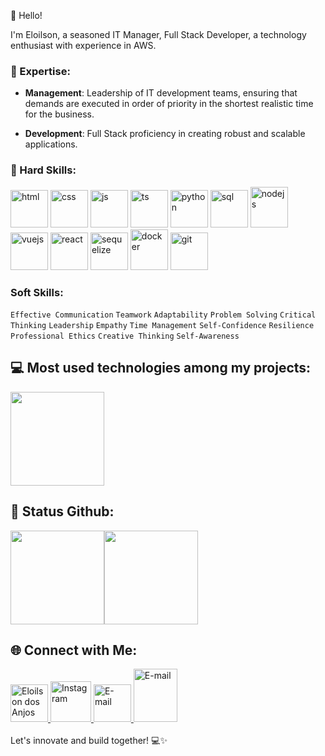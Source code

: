👋 Hello!

  I'm Eloilson, a seasoned IT Manager, Full Stack Developer, a technology enthusiast with experience in AWS.

### 🚀 Expertise:

- **Management**: 
 Leadership of IT development teams, ensuring that demands are executed in order of priority in the shortest realistic time for the business.

- **Development**:
Full Stack proficiency in creating robust and scalable applications.

### 🔧 Hard Skills:
 
<div>
    <img alt="html" src="https://cdn.icon-icons.com/icons2/2107/PNG/96/file_type_html_icon_130541.png" width="60" height="60"/>
    <img alt="css" src="https://cdn.icon-icons.com/icons2/2107/PNG/96/file_type_css_icon_130661.png" width="60" height="60"/>
    <img alt="js" src="https://cdn-icons-png.flaticon.com/512/1199/1199124.png" width="60" height="60"/>
    <img alt="ts" src="https://cdn.icon-icons.com/icons2/2107/PNG/96/file_type_typescript_official_icon_130107.png" width="60" height="60"/>
    <img alt="python" src="https://cdn.icon-icons.com/icons2/2107/PNG/96/file_type_python_icon_130221.png" width="60" height="60"/>
    <img alt="sql" src="https://cdn-icons-png.flaticon.com/512/2772/2772128.png" width="60" height="60"/>
    <img alt="nodejs" src="https://cdn.icon-icons.com/icons2/2107/PNG/96/file_type_node_icon_130301.png" width="60" height="65"/>
    <img alt="vuejs" src="https://cdn.icon-icons.com/icons2/2415/PNG/96/vuejs_original_wordmark_logo_icon_146305.png" width="60" height="60"/>
    <img alt="react" src="https://cdn.icon-icons.com/icons2/2415/PNG/96/react_original_wordmark_logo_icon_146375.png" width="60" height="60"/>
    <img alt="sequelize" src="https://cdn.icon-icons.com/icons2/2107/PNG/96/file_type_sequelize_icon_130173.png" width="60" height="60"/>
    <img alt="docker" src="https://cdn.icon-icons.com/icons2/2415/PNG/96/docker_original_wordmark_logo_icon_146557.png" width="60" height="65"/>
    <img alt="git" src="https://git-scm.com/images/logo@2x.png" height="60"/>

### Soft Skills:

`Effective Communication`
`Teamwork`
`Adaptability`
`Problem Solving`
`Critical Thinking`
`Leadership`
`Empathy`
`Time Management`
`Self-Confidence`
`Resilience`
`Professional Ethics`
`Creative Thinking`
`Self-Awareness`

## 💻 Most used technologies among my projects:

 <img height="150" src="https://github-readme-stats.vercel.app/api/top-langs/?username=eloilsondosanjos&layout=compact&hide_title=true&theme=transparent"/>
 

## 🎯 Status Github:

<div style="display: flex;">
  <img height="150" src="https://github-readme-stats.vercel.app/api?username=eloilsondosanjos&show_icons=true&hide_title=true&theme=transparent"/>

  <img height="150" src="https://github-readme-streak-stats.herokuapp.com/?user=eloilsondosanjos&show_icons=true&hide_title=true&fire=5194F0&ring=5194F0&currStreakLabel=5194F0&theme=transparent"/>
</div> 

## 🌐 Connect with Me:

<div>
<a href="https://www.linkedin.com/in/eloilsondosanjosrocha/" target="_blank">
  <img height="60" alt="Eloilson dos Anjos" src="https://cdn-icons-png.flaticon.com/128/3536/3536505.png"/>
</a>

<a href="https://www.instagram.com/elo_dosanjos" target="_blank">
  <img height="65" alt="Instagram" src="https://cdn.icon-icons.com/icons2/836/PNG/96/Instagram_icon-icons.com_66804.png" />
</a>
<a href="https://twitter.com/eloilson_dos" target="_blank">
  <img  height="60" alt="E-mail" src="https://cdn-icons-png.flaticon.com/128/3256/3256013.png" />
</a>
<a href="mailto:eloilson.ageedu@gmail.com" target="_blank">
  <img  height="85" width="70" alt="E-mail" src="https://cdn.icon-icons.com/icons2/1826/PNG/96/4202011emailgmaillogomailsocialsocialmedia-115677_115624.png" />
</a>
</div> 

</br>
Let's innovate and build together! 💻✨

 

